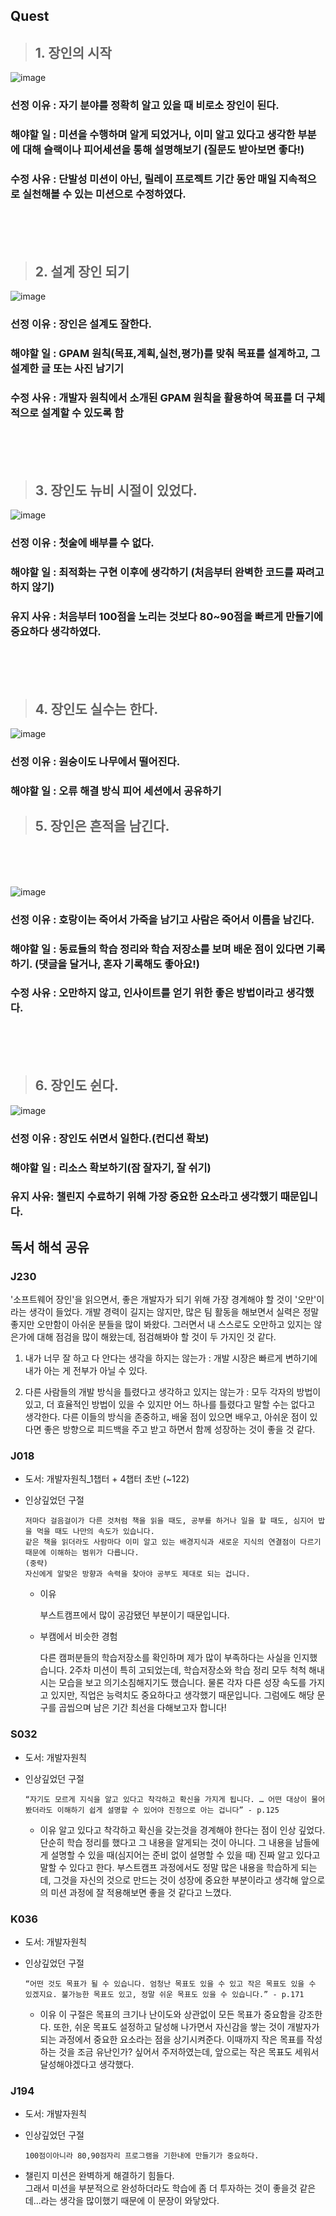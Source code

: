 ## Quest

> ## 1. 장인의 시작

![image](https://github.com/user-attachments/assets/554df91f-8dab-4cba-87e6-717d147d51f8)

### 선정 이유 : 자기 분야를 정확히 알고 있을 때 비로소 장인이 된다.

### 해야할 일 : 미션을 수행하며 알게 되었거나, 이미 알고 있다고 생각한 부분에 대해 슬랙이나 피어세션을 통해 설명해보기 (질문도 받아보면 좋다!)

### 수정 사유 : 단발성 미션이 아닌, 릴레이 프로젝트 기간 동안 매일 지속적으로 실천해볼 수 있는 미션으로 수정하였다.

<br><br><br>

> ## 2. 설계 장인 되기

![image](https://github.com/user-attachments/assets/add50c8c-c598-42ac-95d9-a66dddd54fc5)

### 선정 이유 : 장인은 설계도 잘한다.

### 해야할 일 : GPAM 원칙(목표,계획,실천,평가)를 맞춰 목표를 설계하고, 그 설계한 글 또는 사진 남기기

### 수정 사유 : 개발자 원칙에서 소개된 GPAM 원칙을 활용하여 목표를 더 구체적으로 설계할 수 있도록 함

<br><br><br>

> ## 3. 장인도 뉴비 시절이 있었다.

![image](https://github.com/user-attachments/assets/cdcee383-d571-46c6-a04f-cb3fe1385e3a)

### 선정 이유 : 첫술에 배부를 수 없다.

### 해야할 일 : 최적화는 구현 이후에 생각하기 (처음부터 완벽한 코드를 짜려고 하지 않기)

### 유지 사유 : 처음부터 100점을 노리는 것보다 80~90점을 빠르게 만들기에 중요하다 생각하였다.

<br><br><br>

> ## 4. 장인도 실수는 한다.

![image](https://github.com/user-attachments/assets/11bc940e-6ed0-4507-8020-4af38b25283d)

### 선정 이유 : 원숭이도 나무에서 떨어진다.

### 해야할 일 : 오류 해결 방식 피어 세션에서 공유하기

> ## 5. 장인은 흔적을 남긴다.

<br><br><br>

![image](https://github.com/user-attachments/assets/f5f10660-985e-40e7-b4cb-db363d061f1d)

### 선정 이유 : 호랑이는 죽어서 가죽을 남기고 사람은 죽어서 이름을 남긴다.

### 해야할 일 : 동료들의 학습 정리와 학습 저장소를 보며 배운 점이 있다면 기록하기. (댓글을 달거나, 혼자 기록해도 좋아요!)

### 수정 사유 : 오만하지 않고, 인사이트를 얻기 위한 좋은 방법이라고 생각했다.

<br><br><br>

> ## 6. 장인도 쉰다.

![image](https://github.com/user-attachments/assets/7a489744-f13b-4e97-b8a7-3a19adc1aa18)

### 선정 이유 : 장인도 쉬면서 일한다.(컨디션 확보)

### 해야할 일 : 리소스 확보하기(잠 잘자기, 잘 쉬기)

### 유지 사유: 챌린지 수료하기 위해 가장 중요한 요소라고 생각했기 때문입니다.

## 독서 해석 공유

### J230

'소프트웨어 장인'을 읽으면서, 좋은 개발자가 되기 위해 가장 경계해야 할 것이 '오만'이라는 생각이 들었다. 개발 경력이 길지는 않지만, 많은 팀 활동을 해보면서 실력은 정말 좋지만 오만함이 아쉬운 분들을 많이 봐왔다. 그러면서 내 스스로도 오만하고 있지는 않은가에 대해 점검을 많이 해왔는데, 점검해봐야 할 것이 두 가지인 것 같다.

1. 내가 너무 잘 하고 다 안다는 생각을 하지는 않는가 : 개발 시장은 빠르게 변하기에 내가 아는 게 전부가 아닐 수 있다.

2. 다른 사람들의 개발 방식을 틀렸다고 생각하고 있지는 않는가 : 모두 각자의 방법이 있고, 더 효율적인 방법이 있을 수 있지만 어느 하나를 틀렸다고 말할 수는 없다고 생각한다. 다른 이들의 방식을 존중하고, 배울 점이 있으면 배우고, 아쉬운 점이 있다면 좋은 방향으로 피드백을 주고 받고 하면서 함께 성장하는 것이 좋을 것 같다.

### J018

- 도서: 개발자원칙\_1챕터 + 4챕터 초반 (~122)
- 인상깊었던 구절

  ```
  저마다 걸음걸이가 다른 것처럼 책을 읽을 때도, 공부를 하거나 일을 할 때도, 심지어 밥을 먹을 때도 나만의 속도가 있습니다.
  같은 책을 읽더라도 사람마다 이미 알고 있는 배경지식과 새로운 지식의 연결점이 다르기 때문에 이해하는 범위가 다릅니다.
  (중략)
  자신에게 알맞은 방향과 속력을 찾아야 공부도 제대로 되는 겁니다.

  ```

  - 이유

    부스트캠프에서 많이 공감됐던 부분이기 때문입니다.

  - 부캠에서 비슷한 경험

    다른 캠퍼분들의 학습저장소를 확인하며 제가 많이 부족하다는 사실을 인지했습니다.
    2주차 미션이 특히 고되었는데, 학습저장소와 학습 정리 모두 척척 해내시는 모습을 보고 의기소침해지기도 했습니다.
    물론 각자 다른 성장 속도를 가지고 있지만, 직업은 능력치도 중요하다고 생각했기 때문입니다.
    그럼에도 해당 문구를 곱씹으며 남은 기간 최선을 다해보고자 합니다!

### S032

- 도서: 개발자원칙
- 인상깊었던 구절

  ```
  “자기도 모르게 지식을 알고 있다고 착각하고 확신을 가지게 됩니다. … 어떤 대상이 물어봤더라도 이해하기 쉽게 설명할 수 있어야 진정으로 아는 겁니다” - p.125

  ```

  - 이유
    알고 있다고 착각하고 확신을 갖는것을 경계해야 한다는 점이 인상 깊었다. 단순히 학습 정리를 했다고 그 내용을 알게되는 것이 아니다. 그 내용을 남들에게 설명할 수 있을 때(심지어는 준비 없이 설명할 수 있을 때) 진짜 알고 있다고 말할 수 있다고 한다. 부스트캠프 과정에서도 정말 많은 내용을 학습하게 되는데, 그것을 자신의 것으로 만드는 것이 성장에 중요한 부분이라고 생각해 앞으로의 미션 과정에 잘 적용해보면 좋을 것 같다고 느꼈다.

### K036

- 도서: 개발자원칙
- 인상깊었던 구절

  ```
  “어떤 것도 목표가 될 수 있습니다. 엄청난 목표도 있을 수 있고 작은 목표도 있을 수 있겠지요. 불가능한 목표도 있고, 정말 쉬운 목표도 있을 수 있습니다.” - p.171

  ```

  - 이유
    이 구절은 목표의 크기나 난이도와 상관없이 모든 목표가 중요함을 강조한다. 또한, 쉬운 목표도 설정하고 달성해 나가면서 자신감을 쌓는 것이 개발자가 되는 과정에서 중요한 요소라는 점을 상기시켜준다. 이때까지 작은 목표를 작성하는 것을 조금 유난인가? 싶어서 주저하였는데, 앞으로는 작은 목표도 세워서 달성해야겠다고 생각했다.

### J194

- 도서: 개발자원칙
- 인상깊었던 구절

  ```
  100점이아니라 80,90점자리 프로그램을 기한내에 만들기가 중요하다.
  ```

- 챌린지 미션은 완벽하게 해결하기 힘들다.  
  그래서 미션을 부분적으로 완성하더라도 학습에 좀 더 투자하는 것이 좋을것 같은데...라는 생각을 많이했기 때문에 이 문장이 와닿았다.
